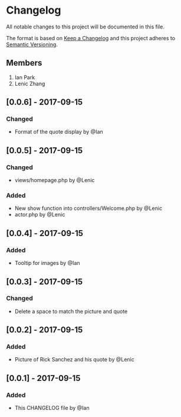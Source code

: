 # Changelog
All notable changes to this project will be documented in this file.

The format is based on [Keep a Changelog](http://keepachangelog.com/en/1.0.0/)
and this project adheres to [Semantic Versioning](http://semver.org/spec/v2.0.0.html).

## Members
1. Ian Park
2. Lenic Zhang

## [0.0.6] - 2017-09-15
### Changed
- Format of the quote display by @Ian

## [0.0.5] - 2017-09-15
### Changed
- views/homepage.php by @Lenic

### Added
- New show function into controllers/Welcome.php by @Lenic
- actor.php by @Lenic

## [0.0.4] - 2017-09-15
### Added
- Tooltip for images by @Ian

## [0.0.3] - 2017-09-15
### Changed
- Delete a space to match the picture and quote

## [0.0.2] - 2017-09-15
### Added
- Picture of Rick Sanchez and his quote by @Lenic


## [0.0.1] - 2017-09-15
### Added
- This CHANGELOG file by @Ian
